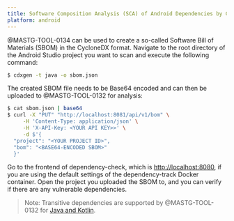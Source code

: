 ```yaml
---
title: Software Composition Analysis (SCA) of Android Dependencies by Creating a SBOM
platform: android
---
```


@MASTG-TOOL-0134 can be used to create a so-called Software Bill of Materials (SBOM) in the CycloneDX format. Navigate to the root directory of the Android Studio project you want to scan and execute the following command:

```bash
$ cdxgen -t java -o sbom.json
```

The created SBOM file needs to be Base64 encoded and can then be uploaded to @MASTG-TOOL-0132 for analysis:

```bash
$ cat sbom.json | base64
$ curl -X "PUT" "http://localhost:8081/api/v1/bom" \
     -H 'Content-Type: application/json' \
     -H 'X-API-Key: <YOUR API KEY>>' \
     -d $'{
  "project": "<YOUR PROJECT ID>",
  "bom": "<BASE64-ENCODED SBOM>"
  }'
```

Go to the frontend of dependency-check, which is <http://localhost:8080>, if you are using the default settings of the dependency-track Docker container. Open the project you uploaded the SBOM to, and you can verify if there are any vulnerable dependencies.

> Note: Transitive dependencies are supported by @MASTG-TOOL-0132 for [Java and Kotlin](https://cyclonedx.github.io/cdxgen/#/PROJECT_TYPES).
